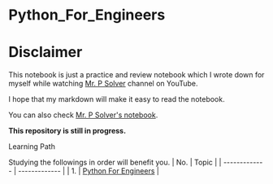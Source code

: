 # Python_For_Engineers
# **Disclaimer**

This notebook is  just a practice and review notebook which I wrote down for myself while watching [Mr. P Solver](https://www.youtube.com/@MrPSolver) channel on YouTube.

I hope that my markdown will make it easy to read the notebook.

You can also check [Mr. P Solver's notebook](https://github.com/lukepolson/youtube_channel).

<strong>This repository is still in progress.</strong> 

Learning Path

Studying the followings in order will benefit you. 
| No.  | Topic |
| ------------- | ------------- |
| 1.  | [Python For Engineers](https://github.com/khinthandarkyaw98/Python_For_Engineers/blob/main/Python_Basic_Practice_for_Engineers.ipynb)  |

